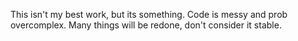 This isn't my best work, but its something. 
Code is messy and prob overcomplex.
Many things will be redone, don't consider it stable.
